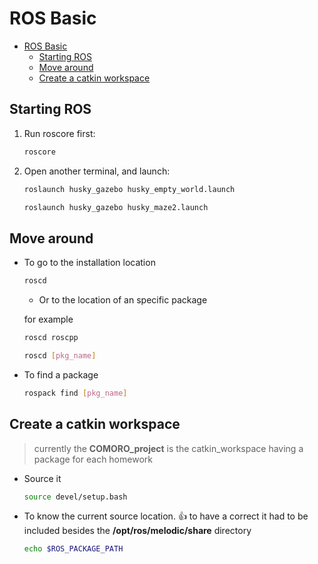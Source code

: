 # ROS Basic

- [ROS Basic](#ros-basic)
  - [Starting ROS](#starting-ros)
  - [Move around](#move-around)
  - [Create a catkin workspace](#create-a-catkin-workspace)

## Starting ROS

1. Run roscore first:

    ```bash
    roscore
    ```

2. Open another terminal, and launch:

    ```bash
    roslaunch husky_gazebo husky_empty_world.launch
    ```

    ```bash
    roslaunch husky_gazebo husky_maze2.launch
    ```

## Move around

- To go to the installation location
  
    ```bash
    roscd
    ```

  - Or to the location of an specific package

  for example

  ```bash
  roscd roscpp
  ```
  
  ```bash
  roscd [pkg_name]
  ```

- To find a package

    ```bash
    rospack find [pkg_name]
    ```

## Create a catkin workspace

 > currently the **COMORO_project** is the catkin_workspace having a package for each homework

- Source it

    ```bash
    source devel/setup.bash
    ```

- To know the current source location. :+1: to have a correct it had to be included besides the **/opt/ros/melodic/share** directory

    ```bash
    echo $ROS_PACKAGE_PATH
    ```
